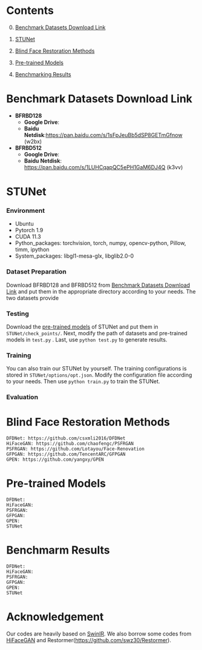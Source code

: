 # **Contents**

0. [Benchmark Datasets Download Link](#{Benchmark-Datasets-Download-Link})

1. [STUNet](#STUNet)
2. [Blind Face Restoration Methods](#Blind-Face-Restoration-Methods)
3. [Pre-trained Models](#Pre-trained-Models)
4. [Benchmarking Results](#Benchmarking-Results)

# **Benchmark Datasets Download Link**

- **BFRBD128**
  - **Google Drive**:
  - **Baidu Netdisk**:https://pan.baidu.com/s/1sFpJeuBb5dSP8GETmGfnow (w2bx)
- **BFRBD512**
  - **Google Drive**:
  - **Baidu Netdisk**: https://pan.baidu.com/s/1LUHCqapQC5ePH1GaM6DJ4Q (k3vv)

# **STUNet**
###  **Environment**
- Ubuntu
- Pytorch 1.9
- CUDA 11.3
- Python_packages: torchvision,  torch,  numpy,  opencv-python,  Pillow,  timm,  ipython
- System_packages: libgl1-mesa-glx, libglib2.0-0
### **Dataset Preparation**

Download BFRBD128 and BFRBD512 from [Benchmark Datasets Download Link](#Benchmark-Datasets-Download-Link) and put them in the appropriate directory according to your needs. The two datasets provide

### **Testing**

Download the [pre-trained models](#Pre-trained-Models) of STUNet and put them in `STUNet/check_points/`.  Next, modify the path of datasets and pre-trained models in `test.py` .  Last, use `python test.py` to generate results.

### Training

You can also train our STUNet by yourself. The training configurations is stored in `STUNet/options/opt.json`. Modify the configuration file according to your needs. Then use `python train.py` to train the STUNet.

### Evaluation

# **Blind Face Restoration Methods**
```
DFDNet: https://github.com/csxmli2016/DFDNet
HiFaceGAN: https://github.com/chaofengc/PSFRGAN
PSFRGAN: https://github.com/Lotayou/Face-Renovation
GFPGAN: https://github.com/TencentARC/GFPGAN
GPEN: https://github.com/yangxy/GPEN
```
# **Pre-trained Models**
```
DFDNet:
HiFaceGAN: 
PSFRGAN: 
GFPGAN: 
GPEN: 
STUNet
```
# **Benchmarm Results**
```
DFDNet: 
HiFaceGAN: 
PSFRGAN:
GFPGAN: 
GPEN: 
STUNet
```
# **Acknowledgement**
Our codes are heavily based on [SwinIR](https://github.com/JingyunLiang/SwinIR). We also borrow some codes from [HiFaceGAN](https://github.com/Lotayou/Face-Renovation) and 
Restormer(https://github.com/swz30/Restormer).
